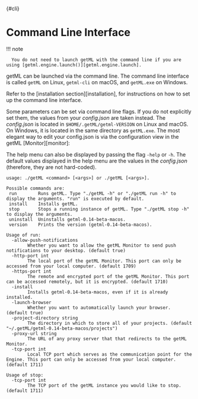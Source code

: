 [](){#cli}
# Command Line Interface

!!! note

      You do not need to launch getML with the command line if you are using [getml.engine.launch()][getml.engine.launch].

getML can be launched via the command line. The command line interface is called `getML` on Linux, `getml-cli` on macOS, and `getML.exe` on Windows.

Refer to the [installation section][installation], for instructions on how to set up 
the command line interface.

Some parameters can be set via command line flags. If you do not explicitly set them,
the values from your *config.json* are taken instead. The *config.json* is located 
in `$HOME/.getML/getml-VERSION` on Linux and macOS. On Windows, it is located in the 
same directory as `getML.exe`. The most elegant way to edit your config.json is via 
the configuration view in the getML [Monitor][monitor]:

The help menu can also be displayed by passing the flag `-help` or `-h`. The default values displayed in the help menu are the values in the *config.json* (therefore, they are not hard-coded).

```
usage: ./getML <command> [<args>] or ./getML [<args>].
```

```
Possible commands are:
 run        Runs getML. Type "./getML -h" or "./getML run -h" to display the arguments. "run" is executed by default.
 install    Installs getML.
 stop       Stops a running instance of getML. Type "./getML stop -h" to display the arguments.
 uninstall  Uninstalls getml-0.14-beta-macos.
 version    Prints the version (getml-0.14-beta-macos).
```

```
Usage of run:
  -allow-push-notifications
        Whether you want to allow the getML Monitor to send push notifications to your desktop. (default true)
  -http-port int
        The local port of the getML Monitor. This port can only be accessed from your local computer. (default 1709)
  -https-port int
        The remote and encrypted port of the getML Monitor. This port can be accessed remotely, but it is encrypted. (default 1710)
  -install
        Installs getml-0.14-beta-macos, even if it is already installed.
  -launch-browser
        Whether you want to automatically launch your browser. (default true)
  -project-directory string
        The directory in which to store all of your projects. (default "~/.getML/getml-0.14-beta-macos/projects")
  -proxy-url string
        The URL of any proxy server that that redirects to the getML Monitor.
  -tcp-port int
        Local TCP port which serves as the communication point for the Engine. This port can only be accessed from your local computer. (default 1711)
```
```
Usage of stop:
  -tcp-port int
        The TCP port of the getML instance you would like to stop. (default 1711)
```